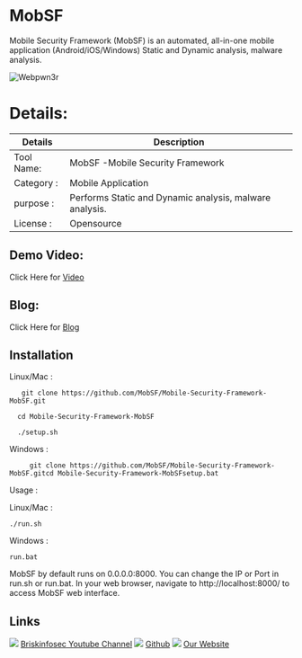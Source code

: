 MobSF
============
Mobile Security Framework (MobSF) is an automated, all-in-one mobile application (Android/iOS/Windows) Static and Dynamic analysis, malware analysis.


![Webpwn3r](https://briskinfosec.com//assets/tooloftheday/Tool_Of_the_day.jpg)

Details:
============
|  Details | Description   |
| ------------ | ------------ |
|Tool Name:| MobSF -Mobile Security Framework |
|Category :| Mobile Application|
|purpose  :| Performs Static and Dynamic analysis, malware analysis. |
|License :| Opensource

Demo Video:
-----------------
Click Here for [Video](https://www.youtube.com/watch?v=Gy8p6pr1TC8 "Video")

Blog: 
--------------
Click Here for [Blog](https://briskinfosec.com/tooloftheday/toolofthedaydetail/MobSF-Mobile-Security-Framework "Blog")

Installation
----------------
Linux/Mac :

       git clone https://github.com/MobSF/Mobile-Security-Framework-MobSF.git

      cd Mobile-Security-Framework-MobSF

      ./setup.sh

Windows :

         git clone https://github.com/MobSF/Mobile-Security-Framework-MobSF.gitcd Mobile-Security-Framework-MobSFsetup.bat

Usage :

Linux/Mac :

    ./run.sh

Windows :

    run.bat

MobSF by default runs on 0.0.0.0:8000. You can change the IP or Port in run.sh or run.bat. In your web browser, navigate to http://localhost:8000/ to access MobSF web interface.

     
Links
----------------
![ ](https://img.icons8.com/color/15/000000/youtube-play.png) [Briskinfosec Youtube Channel](https://www.youtube.com/channel/UCcPmqqYETcO_7-6p_uUsF1w "Briskinfosec Youtube Channel")
 ![ ](https://img.icons8.com/glyph-neue/15/000000/github.png) [Github](https://github.com/briskinfosec "Github") 
![ ](https://img.icons8.com/ios/15/000000/internet--v2.png) [Our Website](https://www.briskinfosec.com/ "Our Website")
